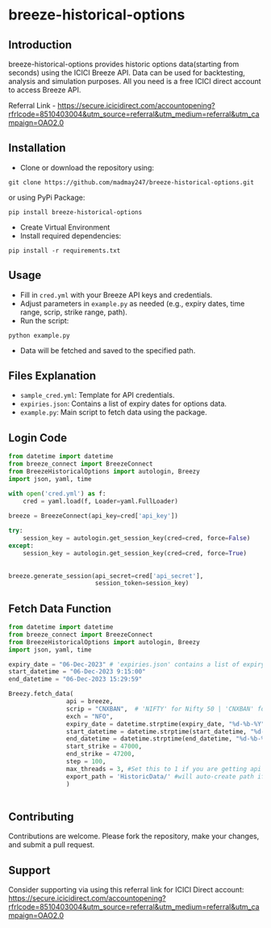 # breeze-historical-options

## Introduction
breeze-historical-options provides historic options data(starting from seconds) using the ICICI Breeze API. Data can be used for backtesting, analysis and simulation purposes. All you need is a free ICICI direct account to access Breeze API.

Referral Link - https://secure.icicidirect.com/accountopening?rfrlcode=8510403004&utm_source=referral&utm_medium=referral&utm_campaign=OAO2.0

## Installation
- Clone or download the repository using:
```
git clone https://github.com/madmay247/breeze-historical-options.git
```
or using PyPi Package:
```
pip install breeze-historical-options
```
- Create Virtual Environment
- Install required dependencies: 
```
pip install -r requirements.txt
```

## Usage
- Fill in `cred.yml` with your Breeze API keys and credentials.
- Adjust parameters in `example.py` as needed (e.g., expiry dates, time range, scrip, strike range, path).
- Run the script: 
```
python example.py
```
- Data will be fetched and saved to the specified path.

## Files Explanation
- `sample_cred.yml`: Template for API credentials.
- `expiries.json`: Contains a list of expiry dates for options data.
- `example.py`: Main script to fetch data using the package.

## Login Code
```python
from datetime import datetime
from breeze_connect import BreezeConnect
from BreezeHistoricalOptions import autologin, Breezy
import json, yaml, time

with open('cred.yml') as f:
    cred = yaml.load(f, Loader=yaml.FullLoader)
    
breeze = BreezeConnect(api_key=cred['api_key'])

try:
    session_key = autologin.get_session_key(cred=cred, force=False)
except:
    session_key = autologin.get_session_key(cred=cred, force=True)
    
    
breeze.generate_session(api_secret=cred['api_secret'],
                        session_token=session_key)
```

## Fetch Data Function
```python
from datetime import datetime
from breeze_connect import BreezeConnect
from BreezeHistoricalOptions import autologin, Breezy
import json, yaml, time

expiry_date = "06-Dec-2023" # 'expiries.json' contains a list of expiry dates in this format
start_datetime = "06-Dec-2023 9:15:00" 
end_datetime = "06-Dec-2023 15:29:59" 

Breezy.fetch_data(
                api = breeze,
                scrip = "CNXBAN",  # 'NIFTY' for Nifty 50 | 'CNXBAN' for Bank Nifty | 'NIFFIN' for Finnifty | 'NIFMID' for Midcap Nifty
                exch = "NFO",
                expiry_date = datetime.strptime(expiry_date, "%d-%b-%Y"),
                start_datetime = datetime.strptime(start_datetime, "%d-%b-%Y %H:%M:%S"),
                end_datetime = datetime.strptime(end_datetime, "%d-%b-%Y %H:%M:%S"),
                start_strike = 47000,
                end_strike = 47200,
                step = 100,
                max_threads = 3, #Set this to 1 if you are getting api breeze_historical_v2() error
                export_path = 'HistoricData/' #will auto-create path if it doesn't exist
                )
                
```
## Contributing
Contributions are welcome. Please fork the repository, make your changes, and submit a pull request.

## Support
Consider supporting via using this referral link for ICICI Direct account:
https://secure.icicidirect.com/accountopening?rfrlcode=8510403004&utm_source=referral&utm_medium=referral&utm_campaign=OAO2.0